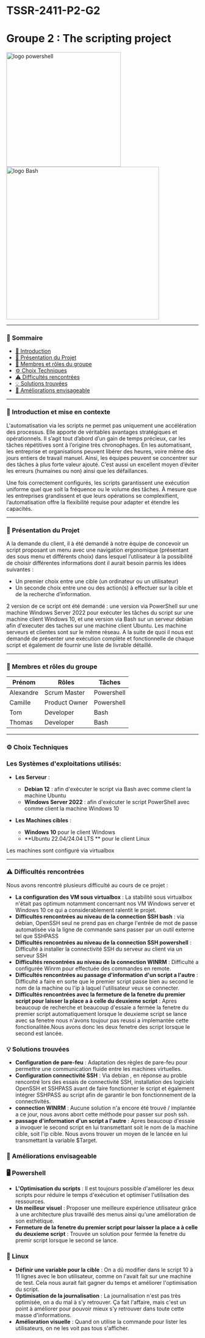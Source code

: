 # TSSR-2411-P2-G2
# Groupe 2 : The scripting project

<img src="https://ams-training.com/wp-content/uploads/2017/11/powershell.png" alt="logo powershell" width="300"> <img src="https://blog.desdelinux.net/wp-content/uploads/2019/01/bash-logo.jpg" alt="logo Bash" width="400">

---
### 📑 Sommaire
- [📜 Introduction](#introduction)
- [📝 Présentation du Projet](#presentation-projet)
- [👥 Membres et rôles du groupe](#membres-et-rôles-du-groupe)
- [⚙️ Choix Techniques](#choix-tech)
- [⚠️ Difficultés rencontrées](#difficultés-rencontrées)
- [💡 Solutions trouvées](#solutions)
- [🚀 Améliorations envisageable](#améliorations)
---
### **📜 Introduction et mise en contexte**
<span id="introduction"></span> 

L'automatisation via les scripts ne permet pas uniquement une accélération des processus. Elle apporte de véritables avantages stratégiques et opérationnels.
Il s’agit tout d’abord d’un gain de temps précieux, car les tâches répétitives sont à l’origine très chronophages. 
En les automatisant, les entreprise et organisations peuvent libérer des heures, voire même des jours entiers de travail manuel. 
Ainsi, les équipes peuvent se concentrer sur des tâches à plus forte valeur ajouté. C’est aussi un excellent moyen d’éviter les erreurs (humaines ou non) ainsi que les défaillances.

Une fois correctement configurés, les scripts garantissent une exécution uniforme quel que soit la fréquence ou le volume des tâches.
À mesure que les entreprises grandissent et que leurs opérations se complexifient, l’automatisation offre la flexibilité requise pour adapter et étendre les capacités.

---
### **📝 Présentation du Projet**
<span id="presentation-projet"></span>
A la demande du client, il à été demandé à notre équipe de concevoir un script proposant un menu avec une navigation ergonomique (présentant des sous menu et différents choix) dans lesquel l’utilisateur à la possibilité de choisir différentes informations dont il aurait besoin parmis les idées suivantes :

- Un premier choix entre une cible (un ordinateur ou un utilisateur)
- Un seconde choix entre une ou des action(s) à effectuer sur la cible et de la recherche d’information.

2 version de ce script ont été demandé : une version via PowerShell sur une machine Windows Server 2022 pour exécuter les tâches du script sur une  machine client Windows 10, et une version via Bash sur un serveur debian afin d'executer des taches sur une machine client Ubuntu.
Les machine serveurs et clientes sont sur le même réseau.
A la suite de quoi il nous est demandé de présenter une exécution complète et fonctionnelle de chaque script et également de fournir une liste de livrable détaillé.

---
### **👥 Membres et rôles du groupe**
<span id="membres-et-rôles-du-groupe"></span>  

| Prénom    | Rôles              | Tâches
| --------- | ------------------ | ------------------ 
| Alexandre | Scrum Master       | Powershell
| Camille   | Product Owner      | Powershell
| Tom       | Developer          | Bash
| Thomas    | Developer          | Bash

---
### **⚙️ Choix Techniques**
<span id="choix-tech"></span> 
### Les Systèmes d'exploitations utilisés:

- **Les Serveur** :
  - **Debian 12** : afin d'exécuter le script via Bash avec comme client la machine Ubuntu
  - **Windows Server 2022** : afin d'exécuter le script PowerShell avec comme client la machine Windows 10
  
- **Les Machines cibles** :
  - **Windows 10** pour le client Windows
  - **Ubuntu 22.04/24.04 LTS ** pour le client Linux

Les machines sont configuré via virtualbox

---
### **⚠️ Difficultés rencontrées**
<span id="difficultés-rencontrées"></span>
Nous avons rencontré plusieurs difficulté au cours de ce projet :

- **La configuration des VM sous virtualbox** : La stabilité sous virtualbox n'était pas optimum notamment concernant nos VM Windows server et Windows 10 ce qui a considerablement ralentit le projet.
- **Difficultés rencontrées au niveau de la connection SSH bash** : via debian, OpenSSH seul ne prend pas en charge l'entrée de mot de passe automatisée via la ligne de commande sans passer par un outil externe tel que SSHPASS
- **Difficultés rencontrées au niveau de la connection SSH powershell** : Difficulté à installer la connectivité SSH du serveur au client via un serveur SSH
- **Difficultés rencontrées au niveau de la connection WINRM** : Difficulté a configurée Winrm pour effectuée des commandes en remote.
- **Difficultés rencontrées au passage d'information d'un script a l'autre** : Difficulté a faire en sorte que le premier script passe bien au second le nom de la machine ou l'ip à laquel l'utilisateur veux se connecter.
- **Difficultés rencontrées avec la fermeture de la fenetre du premier script pour laisser la place a à celle du deuxieme script** : Apres beaucoup de recherche et beaucoup d'essaie a fermée la fenetre du premier script automatiquement lorsque le deuxieme script se lance avec sa fenetre nous n'avons toujour pas reussi a implemantée cette fonctionalitée.Nous avons donc les deux fenetre des script lorsque le second est lancée. 

### **💡 Solutions trouvées**
<span id="solutions"></span>

- **Configuration de pare-feu** : Adaptation des règles de pare-feu pour permettre une communication fluide entre les machines virtuelles.
- **Configuration connectivité SSH** : Via debian , en réponse au proble rencontré lors des essais de connectivité SSH, installation des logiciels OpenSSH et SSHPASS avant de faire fonctionner le script et également intégrer SSHPASS au script afin de garantir le bon fonctionnement de la connectivités.
- **connection WINRM** : Aucune solution n'a encore été trouvé / implantée a ce jour, nous avons abort cette méthode pour passer sur posh ssh.
- **passage d'information d'un script a l'autre** : Apres beaucoup d'essaie a invoquer le second script en lui transmettant soit le nom de la machine cible, soit l'ip cible. Nous avons trouver un moyen de le lancée en lui transmettant la variable $Target.
  
### **🚀 Améliorations envisageable**
<span id="améliorations"></span>
### **🖥️ Powershell**
- **L'Optimisation du scripts** : Il est toujours possible d'améliorer les deux scripts pour réduire le temps d'exécution et optimiser l'utilisation des ressources.
- **Un meilleur visuel** : Proposer une meilleure expérience utilisateur grâce à une architecture plus travaillé des menus ainsi qu'une amélioration de son esthétique.
- **Fermeture de la fenetre du premier script pour laisser la place a à celle du deuxieme script** : Trouvée un solution pour fermée la fenetre du premir script lorsque le second se lance. 

### **🐧 Linux**
- **Définir une variable pour la cible** : On a dû modifier dans le script 10 à 11 lignes avec le bon utilisateur, comme on l'avait fait sur une machine de test. Cela nous aurait fait gagner du temps et améliorer l'optimisation du script.
- **Optimisation de la journalisation** : La journalisation n'est pas très optimisée, on a du mal à s'y retrouver. Ça fait l'affaire, mais c'est un point à améliorer pour pouvoir mieux s'y retrouver dans toute cette masse d'informations.
- **Amélioration visuelle** : Quand on utilise la commande pour lister les utilisateurs, on ne les voit pas tous s'afficher.
